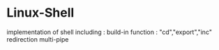 # Linux-Shell
implementation of shell
including :
  build-in function : "cd","export","inc"
  redirection
  multi-pipe
